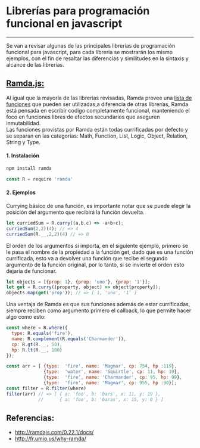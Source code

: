 # Librerías para programación funcional en javascript
---
Se van a revisar algunas de las principales librerías de programación funcional
para javascript, para cada libreria se mostrarán los mismo ejemplos, con el fin de resaltar las diferencias y similitudes en la sintaxis y alcance de las librerias.


## [Ramda.js: ](http://ramdajs.com/)
Al igual que la mayoría de las librerias revisadas, Ramda provee una [lista de funciones](http://ramdajs.com/0.22.1/docs/) que pueden ser utilizadas,a diferencia de otras librerías, Ramda está pensada en escribir codigo completamente funcional, manteniendo el foco en funciones libres de efectos secundarios que aseguren inmutabilidad.   
Las funciones provistas por Ramda están todas currificadas por defecto y se separan en las categorías: Math, Function, List, Logic, Object, Relation, String y Type.


#### 1. Instalación

```javascript
npm install ramda
```

```javascript
const R = require 'ramda'
```

#### 2. Ejemplos
Currying básico de una función, es importante notar que se puede elegir la posición del argumento que recibirá la función devuelta.
```javascript
let curriedSum = R.curry((a,b,c) => -a+b+c);
curriedSum(2,2)(4); // => 4
curriedSum(R.__,2,2)(4) // => 0
```

El orden de los argumentos sí importa, en el siguiente ejemplo, primero se le pasa el nombre de la propiedad a la función get, dado que es una función currificada, esto va a devolver una función que recibe el segundo argumento de la función original, por lo tanto, si se invierte el orden esto dejaría de funcionar.

```javascript
let objects = [{prop: 1}, {prop: 'uno'}, {prop: '1'}];
let get = R.curry((property, object) => object[property]);
objects.map(get('prop')); // => [ 1, 'uno', '1' ]
```


Una ventaja de Ramda es que sus funciones además de estar currificadas, siempre reciben como argumento primero el callback, lo que permite hacer algo como esto:

```javascript
const where = R.where({
  type: R.equals('fire'),
  name: R.complement(R.equals('Charmander')),
  cp: R.gt(R.__, 50),
  hp: R.lt(R.__, 100)
});

const arr = [ {type:  'fire', name: 'Magmar', cp: 754, hp :119},
              {type:  'water', name: 'Squirtle', cp: 11, hp: 19},
              {type:  'fire', name: 'Charmander', cp: 95, hp: 99},
              {type:  'fire', name: 'Magmar', cp: 955, hp :90}];            
const filter = R.filter(where)
filter(arr) // => [ { a: 'foo', b: 'bars', x: 11, y: 19 },
            //      { a: 'foo', b: 'baras', x: 15, y: 0 } ]
```




## Referencias:
* http://ramdajs.com/0.22.1/docs/
* http://fr.umio.us/why-ramda/
